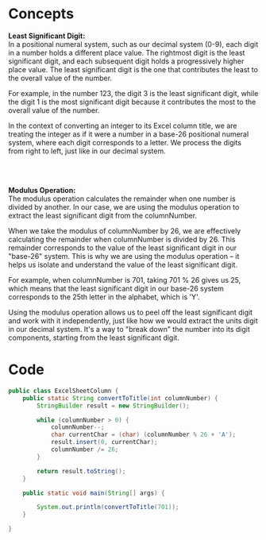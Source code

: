 # Concepts

**Least Significant Digit:** <br>
In a positional numeral system, such as our decimal system (0-9), each digit in a number holds a different place value. The rightmost digit is the least significant digit, and each subsequent digit holds a progressively higher place value. The least significant digit is the one that contributes the least to the overall value of the number.

For example, in the number 123, the digit 3 is the least significant digit, while the digit 1 is the most significant digit because it contributes the most to the overall value of the number.

In the context of converting an integer to its Excel column title, we are treating the integer as if it were a number in a base-26 positional numeral system, where each digit corresponds to a letter. We process the digits from right to left, just like in our decimal system.

<br>
<br>

**Modulus Operation:**<br>
The modulus operation calculates the remainder when one number is divided by another. In our case, we are using the modulus operation to extract the least significant digit from the columnNumber.

When we take the modulus of columnNumber by 26, we are effectively calculating the remainder when columnNumber is divided by 26. This remainder corresponds to the value of the least significant digit in our "base-26" system. This is why we are using the modulus operation – it helps us isolate and understand the value of the least significant digit.

For example, when columnNumber is 701, taking 701 % 26 gives us 25, which means that the least significant digit in our base-26 system corresponds to the 25th letter in the alphabet, which is 'Y'.

Using the modulus operation allows us to peel off the least significant digit and work with it independently, just like how we would extract the units digit in our decimal system. It's a way to "break down" the number into its digit components, starting from the least significant digit.

# Code


```java
public class ExcelSheetColumn {
    public static String convertToTitle(int columnNumber) {
        StringBuilder result = new StringBuilder();

        while (columnNumber > 0) {
            columnNumber--;
            char currentChar = (char) (columnNumber % 26 + 'A');
            result.insert(0, currentChar);
            columnNumber /= 26;
        }

        return result.toString();
    }

    public static void main(String[] args) {

        System.out.println(convertToTitle(701));
    }

}
```
